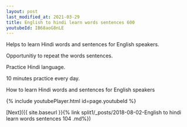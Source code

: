 ```yaml
---
layout: post
last_modified_at: 2021-03-29
title: English to hindi learn words sentences 600 
youtubeId: IB68aoG8nLE
---
```

 
 
Helps to learn Hindi words and sentences for English speakers.

Opportunitiy to repeat the words sentences. 

Practice Hindi language. 
 
10 minutes practice every day. 
 
How to learn Hindi words and sentences for English speakers 
 
{% include youtubePlayer.html id=page.youtubeId %}
 
 
[Next]({{ site.baseurl }}{% link  split1/_posts/2018-08-02-English to hindi learn words sentences 104 .md%})
 

